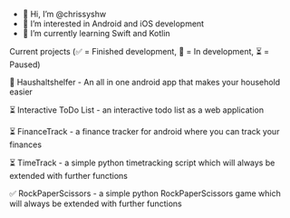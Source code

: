 - 👋 Hi, I’m @chrissyshw
- 👀 I’m interested in Android and iOS development
- 🌱 I’m currently learning Swift and Kotlin

Current projects (✅ = Finished development, 🔧 = In development, ⏳ = Paused)

🔧 Haushaltshelfer - An all in one android app that makes your household easier

⏳ Interactive ToDo List - an interactive todo list as a web application

⏳ FinanceTrack - a finance tracker for android where you can track your finances

⏳ TimeTrack - a simple python timetracking script which will always be extended with further functions

✅ RockPaperScissors - a simple python RockPaperScissors game which will always be extended with further functions
